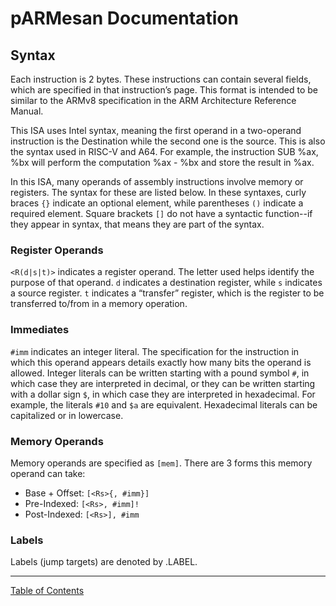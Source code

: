 # pARMesan Documentation

## Syntax

Each instruction is 2 bytes. These instructions can contain several fields, which are specified in that instruction’s page. This format is intended to be similar to the ARMv8 specification in the ARM Architecture Reference Manual.

This ISA uses Intel syntax, meaning the first operand in a two-operand instruction is the Destination while the second one is the source. This is also the syntax used in RISC-V and A64. For example, the instruction SUB %ax, %bx will perform the computation %ax - %bx and store the result in %ax.

In this ISA, many operands of assembly instructions involve memory or registers. The syntax for these are listed below. In these syntaxes, curly braces `{}` indicate an optional element, while parentheses `()` indicate a required element. Square brackets `[]` do not have a syntactic function--if they appear in syntax, that means they are part of the syntax.

### Register Operands
`<R(d|s|t)>` indicates a register operand. The letter used helps identify the purpose of that operand. `d` indicates a destination register, while `s` indicates a source register. `t` indicates a “transfer” register, which is the register to be transferred to/from in a memory operation.

### Immediates
`#imm` indicates an integer literal. The specification for the instruction in which this operand appears details exactly how many bits the operand is allowed. Integer literals can be written starting with a pound symbol `#`, in which case they are interpreted in decimal, or they can be written starting with a dollar sign `$`, in which case they are interpreted in hexadecimal. For example, the literals `#10` and `$a` are equivalent. Hexadecimal literals can be capitalized or in lowercase.

### Memory Operands
Memory operands are specified as `[mem]`. There are 3 forms this memory operand can take:
  - Base + Offset: `[<Rs>{, #imm}]`
  - Pre-Indexed: `[<Rs>, #imm]!`
  - Post-Indexed: `[<Rs>], #imm`

### Labels
Labels (jump targets) are denoted by .LABEL. 

---

[Table of Contents](index.md)

